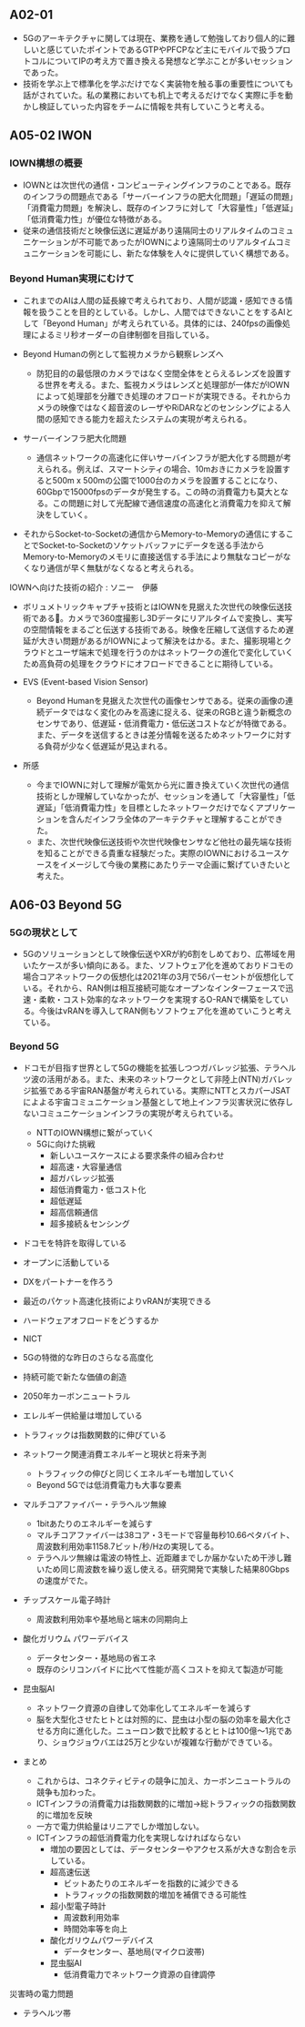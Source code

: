 ## A02-01
- 5Gのアーキテクチャに関しては現在、業務を通して勉強しており個人的に難しいと感じていたポイントであるGTPやPFCPなど主にモバイルで扱うプロトコルについてIPの考え方で置き換える発想など学ぶことが多いセッションであった。
- 技術を学ぶ上で標準化を学ぶだけでなく実装物を触る事の重要性についても話がされていた。私の業務においても机上で考えるだけでなく実際に手を動かし検証していった内容をチームに情報を共有していこうと考える。

## A05-02 IWON
### IOWN構想の概要
- IOWNとは次世代の通信・コンピューティングインフラのことである。既存のインフラの問題点である「サーバーインフラの肥大化問題」「遅延の問題」「消費電力問題」を解決し、既存のインフラに対して「大容量性」「低遅延」「低消費電力性」が優位な特徴がある。
- 従来の通信技術だと映像伝送に遅延があり遠隔同士のリアルタイムのコミュニケーションが不可能であったがIOWNにより遠隔同士のリアルタイムコミュニケーションを可能にし、新たな体験を人々に提供していく構想である。

### Beyond Human実現にむけて
- これまでのAIは人間の延長線で考えられており、人間が認識・感知できる情報を扱うことを目的としている。しかし、人間ではできないことをするAIとして「Beyond Human」が考えられている。具体的には、240fpsの画像処理によるミリ秒オーダーの自律制御を目指している。

- Beyond Humanの例として監視カメラから観察レンズへ
  - 防犯目的の最低限のカメラではなく空間全体をとらえるレンズを設置する世界を考える。また、監視カメラはレンズと処理部が一体だがIOWNによって処理部を分離でき処理のオフロードが実現できる。それからカメラの映像ではなく超音波のレーザやRiDARなどのセンシングによる人間の感知できる能力を超えたシステムの実現が考えられる。

- サーバーインフラ肥大化問題
  - 通信ネットワークの高速化に伴いサーバインフラが肥大化する問題が考えられる。例えば、スマートシティの場合、10mおきにカメラを設置すると500m x 500mの公園で1000台のカメラを設置することになり、60Gbpで15000fpsのデータが発生する。この時の消費電力も莫大となる。この問題に対して光配線で通信速度の高速化と消費電力を抑えて解決をしていく。
 - それからSocket-to-Socketの通信からMemory-to-Memoryの通信にすることでSocket-to-Socketのソケットバッファにデータを送る手法からMemory-to-Memoryのメモリに直接送信する手法により無駄なコピーがなくなり通信が早く無駄がなくなると考えられる。

IOWNへ向けた技術の紹介 : ソニー　伊藤
- ボリュメトリックキャプチャ技術とはIOWNを見据えた次世代の映像伝送技術である。カメラで360度撮影し3Dデータにリアルタイムで変換し、実写の空間情報をまるごと伝送する技術である。映像を圧縮して送信するため遅延が大きい問題があるがIOWNによって解決をはかる。また、撮影現場とクラウドとユーザ端末で処理を行うのかはネットワークの進化で変化していくため高負荷の処理をクラウドにオフロードできることに期待している。

- EVS (Event-based Vision Sensor)
  - Beyond Humanを見据えた次世代の画像センサである。従来の画像の連続データではなく変化のみを高速に捉える、従来のRGBと違う新概念のセンサであり、低遅延・低消費電力・低伝送コストなどが特徴である。また、データを送信するときは差分情報を送るためネットワークに対する負荷が少なく低遅延が見込まれる。

- 所感
  - 今までIOWNに対して理解が電気から光に置き換えていく次世代の通信技術としか理解していなかったが、セッションを通して「大容量性」「低遅延」「低消費電力性」を目標としたネットワークだけでなくアプリケーションを含んだインフラ全体のアーキテクチャと理解することができた。
  - また、次世代映像伝送技術や次世代映像センサなど他社の最先端な技術を知ることができる貴重な経験だった。実際のIOWNにおけるユースケースをイメージして今後の業務にあたりテーマ企画に繋げていきたいと考えた。

## A06-03 Beyond 5G

### 5Gの現状として
- 5Gのソリューションとして映像伝送やXRが約6割をしめており、広帯域を用いたケースが多い傾向にある。また、ソフトウェア化を進めておりドコモの場合コアネットワークの仮想化は2021年の3月で56パーセントが仮想化している。それから、RAN側は相互接続可能なオープンなインターフェースで迅速・柔軟・コスト効率的なネットワークを実現するO-RANで構築をしている。今後はvRANを導入してRAN側もソフトウェア化を進めていこうと考えている。

### Beyond 5G 
  - ドコモが目指す世界として5Gの機能を拡張しつつガバレッジ拡張、テラヘルツ波の活用がある。また、未来のネットワークとして非陸上(NTN)ガバレッジ拡張である宇宙RAN基盤が考えられている。実際にNTTとスカパーJSATによよる宇宙コミュニケーション基盤として地上インフラ災害状況に依存しないコミュニケーションインフラの実現が考えられている。

    - NTTのIOWN構想に繋がっていく
    - 5Gに向けた挑戦
      - 新しいユースケースによる要求条件の組み合わせ
      - 超高速・大容量通信
      - 超ガバレッジ拡張
      - 超低消費電力・低コスト化
      - 超低遅延　
      - 超高信頼通信 
      - 超多接続＆センシング

- ドコモを特許を取得している
- オープンに活動している
- DXをパートナーを作ろう
- 最近のパケット高速化技術によりvRANが実現できる
- ハードウェアオフロードをどうするか

- NICT
- 5Gの特徴的な昨日のさらなる高度化
- 持続可能で新たな価値の創造
- 2050年カーボンニュートラル
- エレルギー供給量は増加している
- トラフィックは指数関数的に伸びている
- ネットワーク関連消費エネルギーと現状と将来予測
  - トラフィックの伸びと同じくエネルギーも増加していく
  - Beyond 5Gでは低消費電力も大事な要素
- マルチコアファイバー・テラヘルツ無線
  - 1bitあたりのエネルギーを減らす
  - マルチコアファイバーは38コア・3モードで容量毎秒10.66ペタバイト、周波数利用効率1158.7ビット/秒/Hzの実現してる。
  - テラヘルツ無線は電波の特性上、近距離までしか届かないため干渉し難いため同じ周波数を繰り返し使える。研究開発で実験した結果80Gbpsの速度がでた。
- チップスケール電子時計
  - 周波数利用効率や基地局と端末の同期向上
- 酸化ガリウム パワーデバイス
  - データセンター・基地局の省エネ
  - 既存のシリコンバイドに比べて性能が高くコストを抑えて製造が可能
- 昆虫脳AI
  - ネットワーク資源の自律して効率化してエネルギーを減らす
  - 脳を大型化させたヒトとは対照的に、昆虫は小型の脳の効率を最大化させる方向に進化した。ニューロン数で比較するとヒトは100億〜1兆であり、ショウジョウバエは25万と少ないが複雑な行動ができている。
- まとめ
  - これからは、コネクティビティの競争に加え、カーボンニュートラルの競争も加わった。
  - ICTインフラの消費電力は指数関数的に増加→総トラフィックの指数関数的に増加を反映
  - 一方で電力供給量はリニアでしか増加しない。
  - ICTインフラの超低消費電力化を実現しなければならない
    - 増加の要因としては、データセンターやアクセス系が大きな割合を示している。
    - 超高速伝送
      - ビットあたりのエネルギーを指数的に減少できる
      - トラフィックの指数関数的増加を補償できる可能性
    - 超小型電子時計
      - 周波数利用効率
      - 時間効率等を向上
    - 酸化ガリウムパワーデバイス
      - データセンター、基地局(マイクロ波帯)
    - 昆虫脳AI
      - 低消費電力でネットワーク資源の自律調停
      
災害時の電力問題


- テラヘルツ帯



### 
